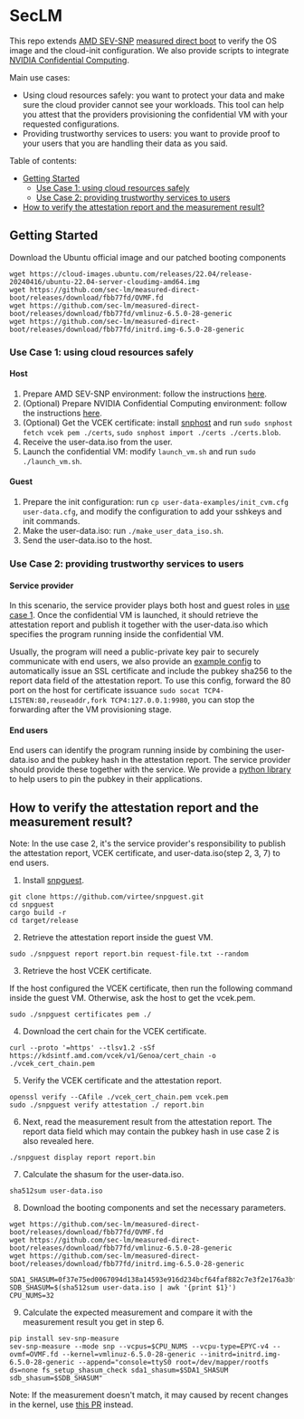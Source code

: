 # SecLM

This repo extends [AMD SEV-SNP](https://github.com/AMDESE/AMDSEV/tree/snp-latest) [measured direct boot](https://static.sched.com/hosted_files/kvmforum2021/ed/securing-linux-vm-boot-with-amd-sev-measurement.pdf) to verify the OS image and the cloud-init configuration. We also provide scripts to integrate [NVIDIA Confidential Computing](https://www.nvidia.com/en-us/data-center/solutions/confidential-computing/).

Main use cases:
- Using cloud resources safely: you want to protect your data and make sure the cloud provider cannot see your workloads. This tool can help you attest that the providers provisioning the confidential VM with your requested configurations.
- Providing trustworthy services to users: you want to provide proof to your users that you are handling their data as you said.

Table of contents:
- [Getting Started](#getting-started)
  - [Use Case 1: using cloud resources safely](#use-case-1-using-cloud-resources-safely)
  - [Use Case 2: providing trustworthy services to users](#use-case-2-providing-trustworthy-services-to-users)
- [How to verify the attestation report and the measurement result?](#how-to-verify-the-attestation-report-and-the-measurement-result)

## Getting Started
Download the Ubuntu official image and our patched booting components
```
wget https://cloud-images.ubuntu.com/releases/22.04/release-20240416/ubuntu-22.04-server-cloudimg-amd64.img
wget https://github.com/sec-lm/measured-direct-boot/releases/download/fbb77fd/OVMF.fd
wget https://github.com/sec-lm/measured-direct-boot/releases/download/fbb77fd/vmlinuz-6.5.0-28-generic
wget https://github.com/sec-lm/measured-direct-boot/releases/download/fbb77fd/initrd.img-6.5.0-28-generic
```

### Use Case 1: using cloud resources safely
#### Host
1. Prepare AMD SEV-SNP environment: follow the instructions [here](https://github.com/AMDESE/AMDSEV/tree/snp-latest).
2. (Optional) Prepare NVIDIA Confidential Computing environment: follow the instructions [here](https://docs.nvidia.com/confidential-computing-deployment-guide.pdf).
3. (Optional) Get the VCEK certificate: install [snphost](https://github.com/virtee/snphost.git) and run `sudo snphost fetch vcek pem ./certs`, `sudo snphost import ./certs ./certs.blob`.
4. Receive the user-data.iso from the user.
5. Launch the confidential VM: modify `launch_vm.sh` and run `sudo ./launch_vm.sh`.

#### Guest
1. Prepare the init configuration: run `cp user-data-examples/init_cvm.cfg user-data.cfg`, and modify the configuration to add your sshkeys and init commands.
2. Make the user-data.iso: run `./make_user_data_iso.sh`.
3. Send the user-data.iso to the host.

### Use Case 2: providing trustworthy services to users
#### Service provider
In this scenario, the service provider plays both host and guest roles in [use case 1](#use-case-1-using-cloud-resources-safely). Once the confidential VM is launched, it should retrieve the attestation report and publish it together with the user-data.iso which specifies the program running inside the confidential VM.

Usually, the program will need a public-private key pair to securely communicate with end users, we also provide an [example config](user-data-examples/ssl_acme.cfg) to automatically issue an SSL certificate and include the pubkey sha256 to the report data field of the attestation report. To use this config, forward the 80 port on the host for certificate issuance `sudo socat TCP4-LISTEN:80,reuseaddr,fork TCP4:127.0.0.1:9980`, you can stop the forwarding after the VM provisioning stage.

#### End users
End users can identify the program running inside by combining the user-data.iso and the pubkey hash in the attestation report. The service provider should provide these together with the service.
We provide a [python library](https://pypi.org/project/seclm/) to help users to pin the pubkey in their applications.


## How to verify the attestation report and the measurement result?
Note: In the use case 2, it's the service provider's responsibility to publish the attestation report, VCEK certificate, and user-data.iso(step 2, 3, 7) to end users.

1. Install [snpguest](https://github.com/virtee/snpguest.git).
```
git clone https://github.com/virtee/snpguest.git
cd snpguest
cargo build -r
cd target/release
```

2. Retrieve the attestation report inside the guest VM.
```
sudo ./snpguest report report.bin request-file.txt --random
```

3. Retrieve the host VCEK certificate.

If the host configured the VCEK certificate, then run the following command inside the guest VM. Otherwise, ask the host to get the vcek.pem.
```
sudo ./snpguest certificates pem ./
```

4. Download the cert chain for the VCEK certificate.
```
curl --proto '=https' --tlsv1.2 -sSf https://kdsintf.amd.com/vcek/v1/Genoa/cert_chain -o ./vcek_cert_chain.pem
```

5. Verify the VCEK certificate and the attestation report.
```
openssl verify --CAfile ./vcek_cert_chain.pem vcek.pem
sudo ./snpguest verify attestation ./ report.bin
```

6. Next, read the measurement result from the attestation report. The report data field which may contain the pubkey hash in use case 2 is also revealed here.
```
./snpguest display report report.bin
```

7. Calculate the shasum for the user-data.iso.
```
sha512sum user-data.iso
```

8. Download the booting components and set the necessary parameters.
```
wget https://github.com/sec-lm/measured-direct-boot/releases/download/fbb77fd/OVMF.fd
wget https://github.com/sec-lm/measured-direct-boot/releases/download/fbb77fd/vmlinuz-6.5.0-28-generic
wget https://github.com/sec-lm/measured-direct-boot/releases/download/fbb77fd/initrd.img-6.5.0-28-generic

SDA1_SHASUM=0f37e75ed0067094d138a14593e916d234bcf64faf882c7e3f2e176a3bf0a40338b06a3a044ae39f030751d88e042d7c55544f02ff7aee1d9d427f275095a582
SDB_SHASUM=$(sha512sum user-data.iso | awk '{print $1}')
CPU_NUMS=32
```

9. Calculate the expected measurement and compare it with the measurement result you get in step 6.
```
pip install sev-snp-measure
sev-snp-measure --mode snp --vcpus=$CPU_NUMS --vcpu-type=EPYC-v4 --ovmf=OVMF.fd --kernel=vmlinuz-6.5.0-28-generic --initrd=initrd.img-6.5.0-28-generic --append="console=ttyS0 root=/dev/mapper/rootfs ds=none fs_setup_shasum_check sda1_shasum=$SDA1_SHASUM sdb_shasum=$SDB_SHASUM"
```
Note: If the measurement doesn't match, it may caused by recent changes in the kernel, use [this PR](https://github.com/virtee/sev-snp-measure/pull/48) instead.
